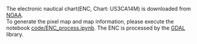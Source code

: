 The electronic nautical chart(ENC, Chart: US3CA14M) is downloaded from [NOAA](https://charts.noaa.gov/InteractiveCatalog/nrnc.shtml). <br>
To generate the pixel map and map information, please execute the notebook [code/ENC_process.ipynb](https://github.com/chuanhui-hu/LongRange-RiskAware-Astar/blob/main/code/ENC_process.ipynb). The ENC is processed by the [GDAL](https://pypi.org/project/GDAL/) library.
